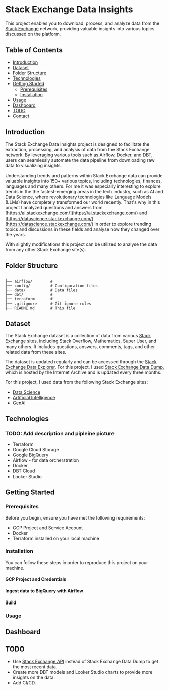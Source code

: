 # Stack Exchange Data Insights

This project enables you to download, process, and analyze data from the [Stack Exchange](https://stackexchange.com/) network, providing valuable insights into various topics discussed on the platform.

## Table of Contents

- [Introduction](#introduction)
- [Dataset](#dataset)
- [Folder Structure](#folder-structure)
- [Technologies](#technologies)
- [Getting Started](#getting-started)
    - [Prerequisites](#prerequisites)
    - [Installation](#installation)
- [Usage](#usage)
- [Dashboard](#dashboard)
- [TODO](#TODO)
- [Contact](#contact)

## Introduction

The Stack Exchange Data Insights project is designed to facilitate the extraction, processing, and analysis of data from the Stack Exchange network. By leveraging various tools such as Airflow, Docker, and DBT, users can seamlessly automate the data pipeline from downloading raw data to visualizing insights.

Understanding trends and patterns within Stack Exchange data can provide valuable insights into 150+ various topics, including technologies, finances, languages and many others. For me it was especially interesting to explore trends in the the fastest-emerging areas in the tech industry, such as AI and Data Science, where revolutionary technologies like Language Models (LLMs) have completely transformed our world recently. That's why in this project I analyzed questions and answers from [https://ai.stackexchange.com/](https://ai.stackexchange.com/) and [https://datascience.stackexchange.com/](https://datascience.stackexchange.com/) in order to explore trending topics and discussions in these fields and analyse how they changed over the years. 

With slightly modifications this project can be utilized to analyse the data from any other Stack Exchange site(s).

## Folder Structure

```
.
├── airflow/        # 
├── config/         # Configuration files
├── data/           # Data files
├── dbt/            # 
├── terraform       # 
├── .gitignore      # Git ignore rules
├── README.md       # This file
```

## Dataset

The Stack Exchange dataset is a collection of data from various [Stack Exchange]((https://stackexchange.com/)) sites, including Stack Overflow, Mathematics, Super User, and many others. It includes questions, answers, comments, tags, and other related data from these sites.

The dataset is updated regularly and can be accessed through the [Stack Exchange Data Explorer](https://data.stackexchange.com/). For this project, I used [Stack Exchange Data Dump]((https://archive.org/details/stackexchange)), which is hosted by the Internet Archive and is updated every three months.

For this project, I used data from the following Stack Exchange sites:

* [Data Science](https://datascience.stackexchange.com/)
* [Artificial Intelligence](https://ai.stackexchange.com/)
* [GenAI](https://genai.stackexchange.com/)

## Technologies

### TODO: Add description and pipleine picture

* Terraform
* Google Cloud Storage
* Google BigQuery
* Airflow - for data orcherstration
* Docker
* DBT Cloud
* Looker Studio

## Getting Started

### Prerequisites

Before you begin, ensure you have met the following requirements:

* GCP Project and Service Account
* Docker
* Terraform installed on your local machine

### Installation

You can follow these steps in order to reproduce this project on your machine.

#### GCP Project and Credentials

#### Ingest data to BigQuery with Airflow

#### Build

### Usage

## Dashboard

## TODO

* Use [Stack Exchange API](https://api.stackexchange.com/) instead of Stack Exchange Data Dump to get the most recent data.
* Create more DBT models and Looker Studio charts to provide more insights on the data.
* Add CI/CD.


